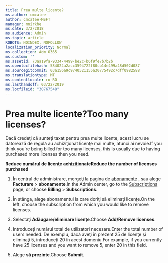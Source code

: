 ```yaml
---
title: Prea multe licente?
ms.author: cmcatee
author: cmcatee-MSFT
manager: mnirkhe
ms.date: 3/2/2018
ms.audience: Admin
ms.topic: article
ROBOTS: NOINDEX, NOFOLLOW
localization_priority: Normal
ms.collection: Adm_O365
ms.custom: ''
ms.assetid: 73aa19fa-9334-4499-be2c-b6f9fe7b7b2b
ms.openlocfilehash: 584024a2acc3594722f80cb14e499a48d502d087
ms.sourcegitcommit: 03a156a9c9740521155a30775492c7dff0982588
ms.translationtype: MT
ms.contentlocale: ro-RO
ms.lasthandoff: 03/22/2019
ms.locfileid: "30767548"
---
```

# <a name="too-many-licenses"></a><span data-ttu-id="59849-102">Prea multe licente?</span><span class="sxs-lookup"><span data-stu-id="59849-102">Too many licenses?</span></span>

<span data-ttu-id="59849-103">Dacă credeţi că sunteţi taxat pentru prea multe licente, acest lucru se datorează de regulă au achiziţionat licenţe mai multe, atunci ai nevoie.</span><span class="sxs-lookup"><span data-stu-id="59849-103">If you think you're being billed for too many licenses, this is usually due to having purchased more licenses then you need.</span></span>
  
 <span data-ttu-id="59849-104">**Reduce numărul de licenţe achiziţionate**</span><span class="sxs-lookup"><span data-stu-id="59849-104">**Reduce the number of licenses purchased**</span></span>
  
1. <span data-ttu-id="59849-105">În centrul de administrare, mergeţi la pagina de [abonamente](https://go.microsoft.com/fwlink/p/?linkid=842054) , sau alege **Facturare** \> **abonamente**.</span><span class="sxs-lookup"><span data-stu-id="59849-105">In the Admin center, go to the [Subscriptions](https://go.microsoft.com/fwlink/p/?linkid=842054) page, or choose **Billing** \> **Subscriptions**.</span></span>
    
2. <span data-ttu-id="59849-106">În stânga, alege abonamentul la care doriţi să eliminaţi licenţe.</span><span class="sxs-lookup"><span data-stu-id="59849-106">On the left, choose the subscription from which you would like to remove licenses.</span></span>
    
3. <span data-ttu-id="59849-107">Selectaţi **Adăugare/eliminare licenţe**.</span><span class="sxs-lookup"><span data-stu-id="59849-107">Choose **Add/Remove licenses**.</span></span>
    
4. <span data-ttu-id="59849-108">Introduceți numărul total de utilizatori necesare.</span><span class="sxs-lookup"><span data-stu-id="59849-108">Enter the total number of users needed.</span></span> <span data-ttu-id="59849-109">De exemplu, dacă aveţi în prezent 25 de licenţe şi eliminaţi 5, introduceţi 20 în acest domeniu.</span><span class="sxs-lookup"><span data-stu-id="59849-109">For example, if you currently have 25 licenses and you want to remove 5, enter 20 in this field.</span></span>
    
5. <span data-ttu-id="59849-110">Alege **să prezinte**.</span><span class="sxs-lookup"><span data-stu-id="59849-110">Choose **Submit**.</span></span>
    

